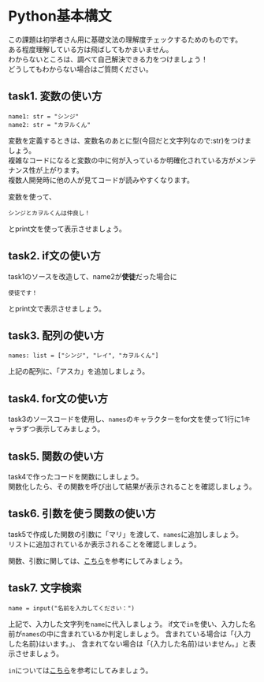 # Python基本構文
この課題は初学者さん用に基礎文法の理解度チェックするためのものです。  
ある程度理解している方は飛ばしてもかまいません。  
わからないところは、調べて自己解決できる力をつけましょう！  
どうしてもわからない場合はご質問ください。

## task1. 変数の使い方

```
name1: str = "シンジ"
name2: str = "カヲルくん"
```

変数を定義するときは、変数名のあとに型(今回だと文字列なので:str)をつけましょう。  
複雑なコードになると変数の中に何が入っているか明確化されている方がメンテナンス性が上がります。  
複数人開発時に他の人が見てコードが読みやすくなります。

変数を使って、  
```
シンジとカヲルくんは仲良し！
```
とprint文を使って表示させましょう。

## task2. if文の使い方

task1のソースを改造して、name2が**使徒**だった場合に
```
使徒です！
```
とprint文で表示させましょう。

## task3. 配列の使い方

```
names: list = ["シンジ", "レイ", "カヲルくん"]
```

上記の配列に、「アスカ」を追加しましょう。

## task4. for文の使い方

task3のソースコードを使用し、`names`のキャラクターをfor文を使って1行に1キャラずつ表示してみましょう。

## task5. 関数の使い方

task4で作ったコードを関数にしましょう。  
関数化したら、その関数を呼び出して結果が表示されることを確認しましょう。

## task6. 引数を使う関数の使い方

task5で作成した関数の引数に「マリ」を渡して、`names`に追加しましょう。  
リストに追加されているか表示されることを確認しましょう。

関数、引数に関しては、[こちら](https://www.mathpython.com/ja/type/)を参考にしてみましょう。

## task7. 文字検索

```
name = input("名前を入力してください：")
```
上記で、入力した文字列を`name`に代入しましょう。
if文で`in`を使い、入力した名前が`names`の中に含まれているか判定しましょう。
含まれている場合は「{入力した名前}はいます。」、
含まれてない場合は「{入力した名前}はいません。」と表示させましょう。

`in`については[こちら](https://ai-inter1.com/python-if-in/)を参考にしてみましょう。
